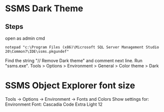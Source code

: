 # SSMS Dark Theme

## Steps
open as admin cmd
```
notepad "c:\Program Files (x86)\Microsoft SQL Server Management Studio 20\Common7\IDE\ssms.pkgundef"
```
Find the string "// Remove Dark theme" and comment next line.
Run "ssms.exe".
Tools > Options > Environment > General > Color theme > Dark

# SSMS Object Explorer font size
Tools → Options → Environment → Fonts and Colors
Show settings for: Environment
Font: Cascadia Code Extra Light 12
